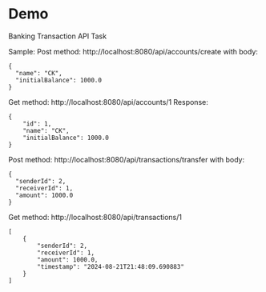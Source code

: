 # Demo
Banking Transaction API Task

Sample:
Post method:
http://localhost:8080/api/accounts/create
with body:
```
{
  "name": "CK",
  "initialBalance": 1000.0
}
```

Get method:
http://localhost:8080/api/accounts/1
Response:
```
{
    "id": 1,
    "name": "CK",
    "initialBalance": 1000.0
}
```

Post method:
http://localhost:8080/api/transactions/transfer
with body:
```
{
  "senderId": 2,
  "receiverId": 1,
  "amount": 1000.0
}
```

Get method:
http://localhost:8080/api/transactions/1
```
[
    {
        "senderId": 2,
        "receiverId": 1,
        "amount": 1000.0,
        "timestamp": "2024-08-21T21:48:09.690883"
    }
]
```
